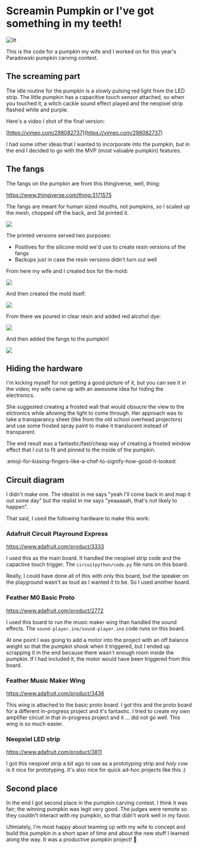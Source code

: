 # Screamin Pumpkin or I've got something in my teeth!

![lit](readme_attachments/lit.png)

This is the code for a pumpkin my wife and I worked on for this year's Paradowski pumpkin carving contest.

## The screaming part

The idle routine for the pumpkin is a slowly pulsing red light from the LED strip. The little pumpkin has a capacitive touch sensor attached, so when you touched it, a witch cackle sound effect played and the neopixel strip flashed white and purple.

Here's a video I shot of the final version:

[https://vimeo.com/298082737](https://vimeo.com/298082737)

I had some other ideas that I wanted to incorporate into the pumpkin, but in the end I decided to go with the MVP (most valuable pumpkin) features.

## The fangs

The fangs on the pumpkin are from this thingiverse, well, thing:

https://www.thingiverse.com/thing:3171575

The fangs are meant for human sized mouths, not pumpkins, so I scaled up the mesh, chopped off the back, and 3d printed it.

![](readme_attachments/print.jpg)

The printed versions served two purposes:

- Positives for the silicone mold we'd use to create resin versions of the fangs
- Backups just in case the resin versions didn't turn out well

From here my wife and I created box for the mold:

![](readme_attachments/moldbox.jpg)

And then created the mold itself:

![](readme_attachments/mold.jpg)

From there we poured in clear resin and added red alcohol dye:

![](readme_attachments/resin.jpg)

And then added the fangs to the pumpkin!

![](readme_attachments/fangs.jpg)

## Hiding the hardware

I'm kicking myself for not getting a good picture of it, but you can see it in the video; my wife came up with an awesome idea for hiding the electronics.

She suggested creating a frosted wall that would obsucre the view to the elctronics while allowing the light to come through. Her approach was to take a transparancy sheet (like from the old school overhead projectors) and use some frosted spray paint to make it translucent instead of transparent.

The end result was a fantastic/fast/cheap way of creating a frosted window effect that I cut to fit and pinned to the inside of the pumpkin.

:emoji-for-kissing-fingers-like-a-chef-to-signify-how-good-it-looked:

## Circuit diagram

I didn't make one. The idealist in me says "yeah I'll come back in and map it out some day" but the realist in me says "yeaaaaah, that's not likely to happen".

That said, I used the following hardware to make this work:

### Adafruit Circuit Playround Express

https://www.adafruit.com/product/3333

I used this as the main board. It handled the neopixel strip code and the capactive touch trigger. The `circuitpython/code.py` file runs on this board.

Really, I could have done all of this with only this board, but the speaker on the playground wasn't as loud as I wanted it to be. So I used another board.

### Feather M0 Basic Proto

https://www.adafruit.com/product/2772

I used this board to run the music maker wing than handled the sound effects. The `sound-player.ino/sound-player.ino` code runs on this board.

At one point I was going to add a motor into the project with an off balance weight so that the pumpkin shook when it triggered, but I ended up scrapping it in the end because there wasn't enough room inside the pumpkin. If I had included it, the motor would have been triggered from this board.

### Feather Music Maker Wing

https://www.adafruit.com/product/3436

This wing is attached to the basic proto board. I got this and the proto board for a different in-progress project and it's fantastic. I tried to create my own amplifier circuit in that in-progress project and it ... did not go well. This wing is so much easier.

### Neopxiel LED strip

https://www.adafruit.com/product/3811

I got this neopixel strip a bit ago to use as a prototyping strip and _holy cow_ is it nice for prototyping. It's also nice for quick ad-hoc projects like this :)

## Second place

In the end I got second place in the pumpkin carving contest. I think it was fair; the winning pumpkin was legit very good. The judges were remote so they couldn't interact with my pumpkin, so that didn't work well in my favor.

Ultmiately, I'm most happy about teaming up with my wife to concept and build this pumpkin in a short span of time and about the new stuff I learned along the way. It was a productive pumpkin project! :tada:
